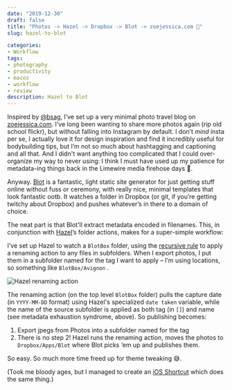 ```yaml
---
date: "2019-12-30"
draft: false
title: "Photos -> Hazel -> Dropbox -> Blot -> zoejessica.com 🎉"
slug: hazel-to-blot

categories:
- Workflow
tags:
- photography
- productivity
- macos
- workflow
- review
description: Hazel to Blot
---
```


Inspired by [@bsag](https://www.wingsopenwide.org.uk), I’ve set up a very minimal photo travel blog on [zoejessica.com](http://www.zoejessica.com). I’ve long been wanting to share more photos again (rip old school flickr), but without falling into Instagram by default. I don’t *_mind_* insta per se, I actually love it for design inspiration and find it incredibly useful for bodybuilding tips, but I’m not so much about hashtagging and captioning and all that. And I didn't want anything too complicated that I could over-organize my way to never using: I think I must have used up my patience for metadata-ing things back in the Limewire media firehose days 😬.

Anyway. [Blot](blot.im) is a fantastic, light static site generator for just getting stuff online without fuss or ceremony, with really nice, minimal templates that look fantastic ootb. It watches a folder in Dropbox (or git, if you’re getting twitchy about Dropbox) and pushes whatever’s in there to a domain of choice.  

The neat part is that Blot'll extract metadata encoded in filenames. This, in conjunction with [Hazel](https://www.noodlesoft.com)’s folder actions, makes for a super-simple workflow:

I’ve set up Hazel to watch a `BlotBox` folder, using the [recursive rule](https://www.noodlesoft.com/manual/hazel/advanced-topics/processing-subfolders/) to apply a renaming action to any files in subfolders. When I export photos, I put them in a subfolder named for the tag I want to apply – I’m using locations, so something like `BlotBox/Avignon` .  

![Hazel renaming action](/images/20191230/hazel-rule.png)

The renaming action (on the top level `BlotBox` folder) pulls the capture date (in `YYYY-MM-DD` format) using Hazel's specialized `date taken` variable, while the name of the source subfolder is applied as both tag (in `[]`) and name (see metadata exhaustion syndrome, above). So publishing becomes:

1. Export jpegs from Photos into a subfolder named for the tag
2. There is no step 2! Hazel runs the renaming action, moves the photos to `Dropbox/Apps/Blot` where Blot picks ‘em up and publishes them.

So easy. So much more time freed up for theme tweaking 😅.

(Took me bloody ages, but I managed to create an [iOS Shortcut](https://www.icloud.com/shortcuts/58cd0cbbe31340649d08f99dcdf8ca53) which does the same thing.)
